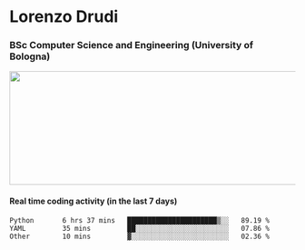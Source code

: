 # Lorenzo Drudi
### BSc Computer Science and Engineering (University of Bologna)

<img src="https://github-readme-stats.vercel.app/api?username=LorenzoDrudi&count_private=true&show_icons=true&theme=gruvbox" height=200px width=550px>

#### Real time coding activity (in the last 7 days)
<!--START_SECTION:waka-->

```text
Python       6 hrs 37 mins   ██████████████████████▒░░   89.19 %
YAML         35 mins         ██░░░░░░░░░░░░░░░░░░░░░░░   07.86 %
Other        10 mins         ▓░░░░░░░░░░░░░░░░░░░░░░░░   02.36 %
```

<!--END_SECTION:waka-->
